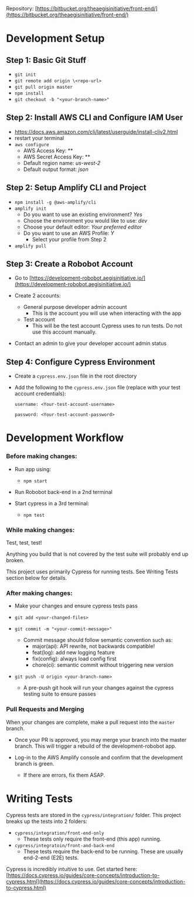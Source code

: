 Repository: [https://bitbucket.org/theaegisinitiative/front-end/](https://bitbucket.org/theaegisinitiative/front-end/)

# Development Setup

## Step 1: Basic Git Stuff

- `git init`
- `git remote add origin \<repo-url>`
- `git pull origin master`
- `npm install`
- `git checkout -b "<your-branch-name>"`

## Step 2: Install AWS CLI and Configure IAM User

- https://docs.aws.amazon.com/cli/latest/userguide/install-cliv2.html
- restart your terminal
- `aws configure`
  - AWS Access Key: \*\*
  - AWS Secret Access Key: \*\*
  - Default region name: _us-west-2_
  - Default output format: _json_

## Step 2: Setup Amplify CLI and Project

- `npm install -g @aws-amplify/cli`
- `amplify init`
  - Do you want to use an existing environment? _Yes_
  - Choose the environment you would like to use: _dev_
  - Choose your default editor: _Your preferred editor_
  - Do you want to use an AWS Profile: _Y_
    - Select your profile from Step 2
- `amplify pull`

## Step 3: Create a Robobot Account

- Go to [https://development-robobot.aegisinitiative.io/](https://development-robobot.aegisinitiative.io/)

- Create 2 accounts:

  - General purpose developer admin account
    - This is the account you will use when interacting with the app
  - Test account
    - This will be the test account Cypress uses to run tests. Do not use this account manually.

- Contact an admin to give your developer account admin status

## Step 4: Configure Cypress Environment

- Create a `cypress.env.json` file in the root directory
- Add the following to the `cypress.env.json` file (replace with your test account credentials):

      username: <Your-test-account-username>

      password: <Your-test-account-password>

# Development Workflow

### Before making changes:

- Run app using:

  - `npm start`

- Run Robobot back-end in a 2nd terminal

- Start cypress in a 3rd terminal:

  - `npm test`

### While making changes:

Test, test, test!

Anything you build that is not covered by the test suite will probably end up broken.

This project uses primarily Cypress for running tests. See Writing Tests section below for details.

### After making changes:

- Make your changes and ensure cypress tests pass

- `git add <your-changed-files>`
- `git commit -m "<your-commit-message>"`

  - Commit message should follow semantic convention such as:
    - major(api): API rewrite, not backwards compatible!
    - feat(log): add new logging feature
    - fix(config): always load config first
    - chore(ci): semantic commit without triggering new version

- `git push -U origin <your-branch-name>`
  - A pre-push git hook will run your changes against the cypress testing suite to ensure passes

### Pull Requests and Merging

When your changes are complete, make a pull request into the `master` branch.

- Once your PR is approved, you may merge your branch into the master branch. This will trigger a rebuild of the development-robobot app.

- Log-in to the AWS Amplify console and confirm that the development branch is green.
  - If there are errors, fix them ASAP.

# Writing Tests

Cypress tests are stored in the `cypress/integration/` folder. This project breaks up the tests into 2 folders:

- `cypress/integration/front-end-only`
  - These tests only require the front-end (this app) running.
- `cypress/integratoin/front-and-back-end`
  - These tests require the back-end to be running. These are usually end-2-end (E2E) tests.

Cypress is incredibly intuitive to use. Get started here: [https://docs.cypress.io/guides/core-concepts/introduction-to-cypress.html](https://docs.cypress.io/guides/core-concepts/introduction-to-cypress.html)
